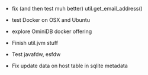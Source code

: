 
- fix (and then test muh better) util.get_email_address()

- test Docker on OSX and Ubuntu

- explore OminiDB docker offering

- Finish util.jvm stuff

- Test javafdw, esfdw

- Fix update data on host table in sqlite metadata


